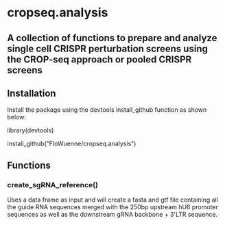 # cropseq.analysis 

## A collection of functions to prepare and analyze single cell CRISPR perturbation screens using the CROP-seq approach or pooled CRISPR screens

## Installation
Install the package using the devtools install_github function as shown below:

library(devtools)

install_github("FloWuenne/cropseq.analysis")

## Functions 

### create_sgRNA_reference()
Uses a data frame as input and will create a fasta and gtf file containing all the guide RNA sequences merged with the 250bp upstream hU6 promoter sequences as well as the downstream gRNA backbone + 3'LTR sequence.

